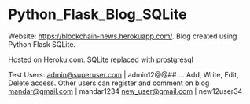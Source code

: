 # Python_Flask_Blog_SQLite
Website: https://blockchain-news.herokuapp.com/.
Blog created using Python Flask SQLite.

Hosted on Heroku.com.
SQLite replaced with prostgresql 

Test Users:
admin@superuser.com | admin12@@##  ... Add, Write, Edit, Delete access. 
Other users can register and comment on blog 
mandar@gmail.com | mandar1234 
new_user@gmail.com | new12user34
